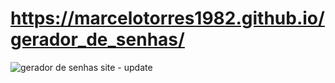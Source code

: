 # https://marcelotorres1982.github.io/gerador_de_senhas/
![gerador de senhas site - update](https://user-images.githubusercontent.com/5902370/221384428-25eccb49-fa50-4d3a-9e1d-cdbd59d4cadc.png)


